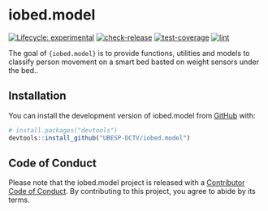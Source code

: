 
<!-- README.md is generated from README.Rmd. Please edit that file -->

# iobed.model

<!-- badges: start -->

[![Lifecycle:
experimental](https://img.shields.io/badge/lifecycle-experimental-orange.svg)](https://lifecycle.r-lib.org/articles/stages.html#experimental)
[![check-release](https://github.com/UBESP-DCTV/iobed.model/actions/workflows/check-release.yaml/badge.svg)](https://github.com/UBESP-DCTV/iobed.model/actions/workflows/check-release.yaml)
[![test-coverage](https://github.com/UBESP-DCTV/iobed.model/actions/workflows/test-coverage.yaml/badge.svg)](https://github.com/UBESP-DCTV/iobed.model/actions/workflows/test-coverage.yaml)
[![lint](https://github.com/UBESP-DCTV/iobed.model/actions/workflows/lint.yaml/badge.svg)](https://github.com/UBESP-DCTV/iobed.model/actions/workflows/lint.yaml)
<!-- badges: end -->

The goal of `{iobed.model}` is to provide functions, utilities and
models to classify person movement on a smart bed basted on weight
sensors under the bed..

## Installation

You can install the development version of iobed.model from
[GitHub](https://github.com/) with:

``` r
# install.packages("devtools")
devtools::install_github("UBESP-DCTV/iobed.model")
```

## Code of Conduct

Please note that the iobed.model project is released with a [Contributor
Code of
Conduct](https://contributor-covenant.org/version/2/1/CODE_OF_CONDUCT.html).
By contributing to this project, you agree to abide by its terms.
